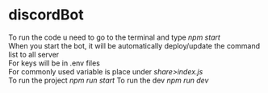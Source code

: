 # discordBot
To run the code u need to go to the terminal and type *npm start* <br>
When you start the bot, it will be automatically deploy/update the command list to all server <br>
For keys will be in .env files <br>
For commonly used variable is place under *share>index.js* <br>
To run the project *npm run start*
To run the dev *npm run dev*

